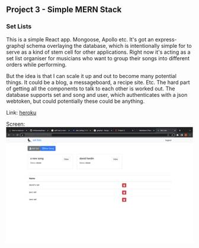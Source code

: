 ## Project 3 - Simple MERN Stack

### Set Lists

This is a simple React app. Mongoose, Apollo etc. It's got an express-graphql schema 
overlaying the database, which is intentionally simple for to serve as a kind of stem 
cell for other applications. Right now it's acting as a set list organiser for musicians 
who want to group their songs into different orders while performing. 

But the idea is that I can scale it up and out to become many potential things. 
It could be a blog, a messageboard, a recipe site. Etc. The hard part of getting 
all the components to talk to each other is worked out. The database supports 
set and song and user, which authenticates with a json webtoken, but could 
potentially these could be anything. 

Link:
[heroku](https://hopeful-muddy.herokuapp.com/)

Screen:
![screen](screen.png)